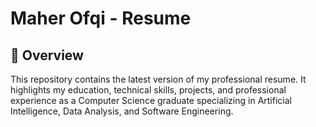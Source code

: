 
# Maher Ofqi - Resume

## 📖 Overview
This repository contains the latest version of my professional resume. It highlights my education, technical skills, projects, and professional experience as a Computer Science graduate specializing in Artificial Intelligence, Data Analysis, and Software Engineering.
